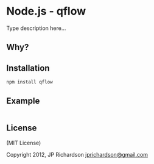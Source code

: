 Node.js - qflow
================

Type description here...


Why?
----



Installation
------------

    npm install qflow



Example
------


```javascript
```

License
-------

(MIT License)

Copyright 2012, JP Richardson  <jprichardson@gmail.com>


